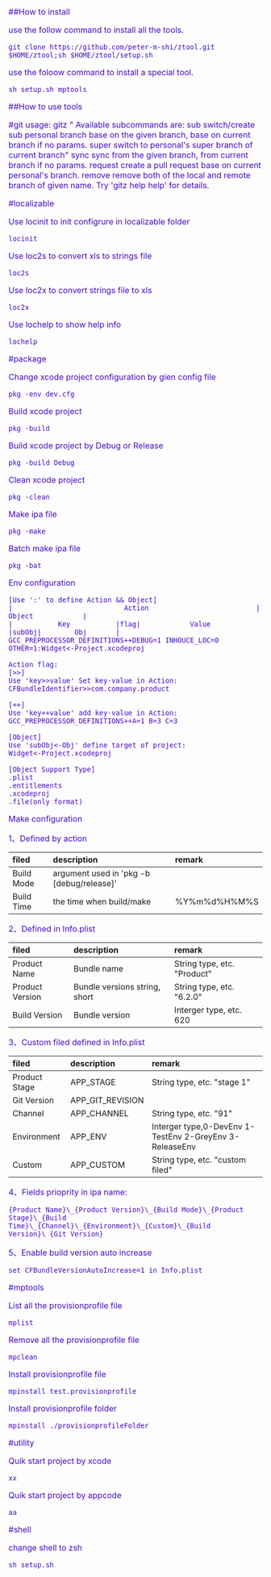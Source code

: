 
<font color="#450cc4" size = "3px">	

##How to install

use the follow command to install all the tools.

	git clone https://github.com/peter-m-shi/ztool.git $HOME/ztool;sh $HOME/ztool/setup.sh

use the foloow command to install a special tool.

	sh setup.sh mptools
	
##How to use tools

#git
	usage: gitz  <subcommand>"
	Available subcommands are:
	   sub      switch/create sub personal branch base on the given branch, base on current branch if no params.
	   super   switch to personal's super branch of current branch"
	   sync   sync from the given branch, from current branch if no params.
	   request   create a pull request base on current personal's branch.
	   remove   remove both of the local and remote branch of given name.
	Try 'gitz help <subcommand> help' for details.

#localizable

Use locinit to init configrure in  localizable folder
	
	locinit

Use loc2s to convert xls to strings file
	
	loc2s

Use loc2x to convert strings file to xls
	
	loc2x
	
Use lochelp to show help info
	
	lochelp
	
#package

Change xcode project configuration by gien config file

	pkg -env dev.cfg
	
Build xcode project

	pkg -build

Build xcode project by Debug or Release

	pkg -build Debug
	
Clean xcode project

	pkg -clean
	
Make ipa file

	pkg -make

Batch make ipa file

	pkg -bat

Env configuration
	
	[Use ':' to define Action && Object]
	|							Action							|		Object			  |
	|			Key 		  |flag|			Value 			|subObj|		Obj 	  |
	GCC_PREPROCESSOR_DEFINITIONS++DEBUG=1 INHOUCE_LOC=0 OTHER=1:Widget<-Project.xcodeproj

	Action flag:
	[>>]
	Use 'key>>value' Set key-value in Action: 
	CFBundleIdentifier>>com.company.product

	[++]
	Use 'key++value' add key-value in Action:
	GCC_PREPROCESSOR_DEFINITIONS++A=1 B=3 C=3

	[Object]
	Use 'subObj<-Obj' define target of project:
	Widget<-Project.xcodeproj

	[Object Support Type]
	.plist
	.entitlements
	.xcodeproj
	.file(only format)

Make configuration

1、Defined by action
	
filed|description|remark
:---------------|:---------------	|:---------------
Build Mode| argument used in 'pkg -b [debug/release]'
Build Time| the time when build/make | %Y%m%d%H%M%S

2、Defined in Info.plist

filed|description|remark
:---------------|:---------------	|:---------------
Product Name|Bundle name|String type, etc. "Product"
Product Version|Bundle versions string, short|String type, etc. "6.2.0"
Build Version|Bundle version | Interger type, etc. 620

3、Custom filed defined in Info.plist
	
filed|description|remark
:---------------|:---------------	|:---------------
Product Stage|APP_STAGE|String type, etc. "stage 1"
Git Version|APP_GIT_REVISION
Channel|APP_CHANNEL|String type, etc. "91"
Environment|APP_ENV|Interger type,0-DevEnv 1-TestEnv 2-GreyEnv 3-ReleaseEnv
Custom|APP_CUSTOM|String type, etc. "custom filed"

4、Fields prioprity in ipa name:
	
	{Product Name}\_{Product Version}\_{Build Mode}\_{Product Stage}\_{Build Time}\_{Channel}\_{Environment}\_{Custom}\_{Build Version}\_{Git Version}

5、Enable build version auto increase 

	set CFBundleVersionAutoIncrease=1 in Info.plist

	
#mptools

List all the provisionprofile file

	mplist
	
Remove all the provisionprofile file

	mpclean
	
Install provisionprofile file

	mpinstall test.provisionprofile
	
Install provisionprofile folder

	mpinstall ./provisionprofileFolder

#utility

Quik start project by xcode

	xx
	
Quik start project by appcode

	aa
	
#shell

change shell to zsh

	sh setup.sh
   